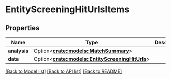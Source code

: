 # EntityScreeningHitUrlsItems

## Properties

Name | Type | Description | Notes
------------ | ------------- | ------------- | -------------
**analysis** | Option<[**crate::models::MatchSummary**](MatchSummary.md)> |  | [optional]
**data** | Option<[**crate::models::EntityScreeningHitUrls**](EntityScreeningHitUrls.md)> |  | [optional]

[[Back to Model list]](../README.md#documentation-for-models) [[Back to API list]](../README.md#documentation-for-api-endpoints) [[Back to README]](../README.md)


